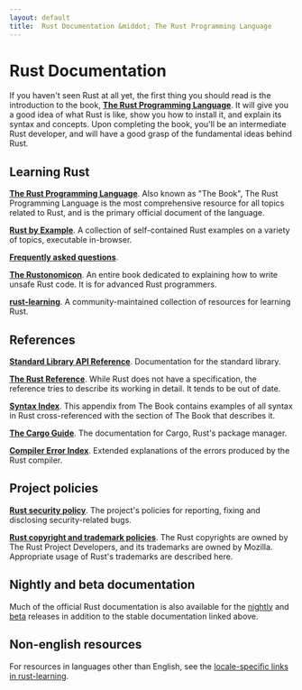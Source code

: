 ```yaml
---
layout: default
title:  Rust Documentation &middot; The Rust Programming Language
---
```


# Rust Documentation

If you haven't seen Rust at all yet, the first thing you should read
is the introduction to the book, [**The Rust Programming
Language**][book]. It will give you a good idea of what Rust is like,
show you how to install it, and explain its syntax and concepts. Upon
completing the book, you'll be an intermediate Rust developer, and
will have a good grasp of the fundamental ideas behind Rust.

## Learning Rust

[**The Rust Programming Language**][book]. Also known as "The Book",
The Rust Programming Language is the most comprehensive resource for
all topics related to Rust, and is the primary official document of
the language.

[**Rust by Example**][rbe]. A collection of self-contained Rust
examples on a variety of topics, executable in-browser.

[**Frequently asked questions**][faq].

[**The Rustonomicon**][nomicon]. An entire book dedicated to
explaining how to write unsafe Rust code. It is for advanced Rust
programmers.

[**rust-learning**]. A community-maintained collection of resources
for learning Rust.

[book]: https://doc.rust-lang.org/book/
[rbe]: http://rustbyexample.com
[faq]: faq.html
[nomicon]: https://doc.rust-lang.org/nomicon/
[**rust-learning**]: https://github.com/ctjhoa/rust-learning

## References

[**Standard Library API Reference**][api]. Documentation for the
standard library.

[**The Rust Reference**][ref]. While Rust does not have a
specification, the reference tries to describe its working in
detail. It tends to be out of date.

[**Syntax Index**][syn]. This appendix from The Book contains examples
of all syntax in Rust cross-referenced with the section of The Book
that describes it.

[**The Cargo Guide**][cargo]. The documentation for Cargo,
Rust's package manager.

[**Compiler Error Index**][err]. Extended explanations of
the errors produced by the Rust compiler.

[api]: https://doc.rust-lang.org/std/
[syn]: https://doc.rust-lang.org/book/syntax-index.html
[ref]: https://doc.rust-lang.org/reference.html
[cargo]: http://doc.crates.io/guide.html
[err]: https://doc.rust-lang.org/error-index.html

## Project policies

[**Rust security policy**][security]. The project's policies for
reporting, fixing and disclosing security-related bugs.

[**Rust copyright and trademark policies**][legal]. The Rust
copyrights are owned by The Rust Project Developers, and its
trademarks are owned by Mozilla. Appropriate usage of Rust's
trademarks are described here.

[security]: security.html
[legal]: legal.html

## Nightly and beta documentation

Much of the official Rust documentation is also available for the
[nightly] and [beta] releases in addition to the stable documentation
linked above.

[nightly]: http://doc.rust-lang.org/nightly/
[beta]: http://doc.rust-lang.org/beta/

## Non-english resources

For resources in languages other than English, see the
[locale-specific links in rust-learning][locale].

[locale]: https://github.com/ctjhoa/rust-learning#locale-links
